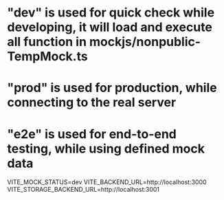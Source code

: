 
# "dev" is used for quick check while developing, it will load and execute all function in mockjs/nonpublic-TempMock.ts
# "prod" is used for production, while connecting to the real server
# "e2e" is used for end-to-end testing, while using defined mock data
VITE_MOCK_STATUS=dev
VITE_BACKEND_URL=http://localhost:3000
VITE_STORAGE_BACKEND_URL=http://localhost:3001

